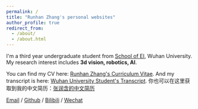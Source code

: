 ```yaml
---
permalink: /
title: "Runhan Zhang's personal websites"
author_profile: true
redirect_from: 
  - /about/
  - /about.html
---
```


I'm a third year undergraduate student from [School of EI](http://eis.whu.edu.cn/), Wuhan University. My research interest includes **3d vision, robotics, AI**.

<!-- I am very fortunate to be advised by [Prof. XXX](https://www.XXX.com/) of XXX Lab from [School of Computer Science](https://cs.pku.edu.cn/), Peking University. I was advised by [Prof. XX](https://XXX.pku.edu.cn/) from [School of Computer Science](https://cs.pku.edu.cn/), Peking University. -->

You can find my CV here: [Runhan Zhang's Curriculum Vitae](CV.pdf). 
And my transcript is here: [Wuhan University Student's Transcript](transcript.pdf).
你也可以在这里获取到我的中文简历：[张润含的中文简历](CV_ch.pdf)

[Email](mailto:zhangrunhan@whu.edu.cn) / [Github](https://github.com/Runhane) / [Bilibili](https://space.bilibili.com/53569946) / [Wechat](../images/wechat.jpg)
